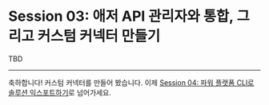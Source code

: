 # Session 03: 애저 API 관리자와 통합, 그리고 커스텀 커넥터 만들기

TBD


---

축하합니다! 커스텀 커넥터를 만들어 봤습니다. 이제 [Session 04: 파워 플랫폼 CLI로 솔루션 익스포트하기](./04-power-platform-cli.md)로 넘어가세요.
